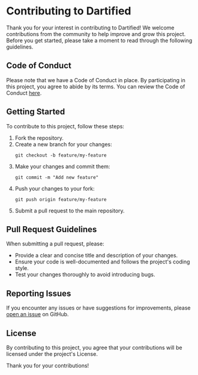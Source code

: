 # Contributing to Dartified

Thank you for your interest in contributing to Dartified! We welcome contributions from the community to help improve and grow this project. Before you get started, please take a moment to read through the following guidelines.

## Code of Conduct

Please note that we have a Code of Conduct in place. By participating in this project, you agree to abide by its terms. You can review the Code of Conduct [here](CODE_OF_CONDUCT.md).

## Getting Started

To contribute to this project, follow these steps:

1. Fork the repository.
2. Create a new branch for your changes: 
    ```
    git checkout -b feature/my-feature
    ```
4. Make your changes and commit them:
    ```
    git commit -m "Add new feature"
    ```
6. Push your changes to your fork: 
    ```
    git push origin feature/my-feature
    ```
8. Submit a pull request to the main repository.

## Pull Request Guidelines

When submitting a pull request, please:

- Provide a clear and concise title and description of your changes.
- Ensure your code is well-documented and follows the project's coding style.
- Test your changes thoroughly to avoid introducing bugs.

## Reporting Issues

If you encounter any issues or have suggestions for improvements, please [open an issue](https://github.com/mdnazisharman2803/dartified/issues) on GitHub.

## License

By contributing to this project, you agree that your contributions will be licensed under the project's License.

Thank you for your contributions!
